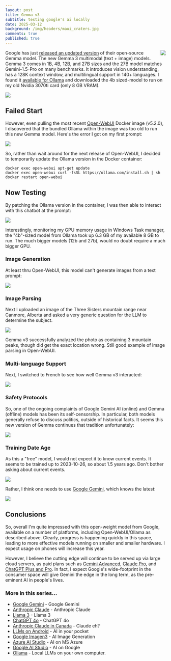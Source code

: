 ```yaml
---
layout: post
title: Gemma v3
subtitle: testing google's ai locally
date: 2025-03-12
background: /img/headers/maui_craters.jpg
comments: true
published: true
---
```


<img src="/img/posts/google_gemma.jpeg" class="img-fluid" style="margin-left:10px; float:right"/>

Google has just [released an updated version](https://blog.google/technology/developers/gemma-3/) of their open-source Gemma model.  The new Gemma 3 multimodal (text + image) models. Gemma 3 comes in 1B, 4B, 12B, and 27B sizes and the 27B model matches Gemini-1.5-Pro on many benchmarks. It introduces vision understanding, has a 128K context window, and multilingual support in 140+ languages. I found it [available for Ollama](https://ollama.com/library/gemma3:4b) and downloaded the 4b sized-model to run on my old Nvidia 3070ti card (only 8 GB VRAM).  

<img src="/img/posts/google_gemma_download.png" class="img-fluid" />

## Failed Start

However, even pulling the most recent [Open-WebUI](https://www.openwebui.com/) Docker image (v5.2.0), I discovered that the bundled Ollama within the image was too old to run this new Gemma model.  Here's the error I got on my first prompt:

<img src="/img/posts/google_gemma_ollama_old.png" class="img-fluid" />

So, rather than wait around for the next release of Open-WebUI, I decided to temporarily update the Ollama version in the Docker container:

```
docker exec open-webui apt-get update
docker exec open-webui curl -fsSL https://ollama.com/install.sh | sh
docker restart open-webui
```

## Now Testing

By patching the Ollama version in the container, I was then able to interact with this chatbot at the prompt:

<img src="/img/posts/google_gemma_skyblue.png" class="img-fluid" />

Interestingly, monitoring my GPU memory usage in Windows Task manager, the "4b"-sized model from Ollama took up 6.3 GB of my available 8 GB to run.  The much bigger models (12b and 27b), would no doubt require a much bigger GPU.

### Image Generation

At least thru Open-WebUI, this model can't generate images from a text prompt:

<img src="/img/posts/google_gemma_imggen.png" class="img-fluid" />

### Image Parsing

Next I uploaded an image of the Three Sisters mountain range near Canmore, Alberta and asked a very generic question for the LLM to determine the subject.  

<img src="/img/posts/google_gemma_3sisters.png" class="img-fluid" />

Gemma v3 successfully analyzed the photo as containing 3 mountain peaks, though did get the exact location wrong.  Still good example of image parsing in Open-WebUI.

### Multi-language Support

Next, I switched to French to see how well Gemma v3 interacted:

<img src="/img/posts/google_gemma_french.png" class="img-fluid" />

### Safety Protocols

So, one of the ongoing complaints of Google Gemini AI (online) and Gemma (offline) models has been its self-censorship.  In particular, both models generally refuse to discuss politics, outside of historical facts.  It seems this new version of Gemma continues that tradition unfortunately:

<img src="/img/posts/google_gemma_politics.png" class="img-fluid" />

### Training Date Age

As this a "free" model, I would not expect it to know current events.  It seems to be trained up to 2023-10-26, so about 1.5 years ago.  Don't bother asking about current events.

<img src="/img/posts/google_gemma_training_day.png" class="img-fluid" />

Rather, I think one needs to use [Google Gemini](https://gemini.google.com/app/), which knows the latest:

<img src="/img/posts/google_gemini_current_events.png" class="img-fluid" />

## Conclusions

So, overall I'm quite impressed with this open-weight model from Google, available on a number of platforms, including Open-WebUI/Ollama as described above.  Clearly, progress is happening quickly in this space, leading to more effective models running on smaller and smaller hardware.  I expect usage on phones will increase this year.

However, I believe the cutting edge will continue to be served up via large cloud servers, as paid plans such as [Gemini Advanced](https://one.google.com/about/ai-premium/), [Claude Pro](https://claude.ai/upgrade), and [ChatGPT Plus and Pro](https://openai.com/chatgpt/pricing/).  In fact, I expect Google's wide-footprint in the consumer space will give Gemini the edge in the long term, as the pre-eminent AI in people's lives.


### More in this series...
* [Google Gemini](/2024/02/16/google-gemini) - Google Gemini
* [Anthropic Claude](/2024/03/04/anthropic-claude) - Anthropic Claude
* [Llama 3](/2024/04/19/llama-3) - Llama 3
* [ChatGPT 4o](/2024/05/21/chatgpt-4o) - ChatGPT 4o
* [Anthropic Claude in Canada](/2024/06/05/anthropic-claude-canada) - Claude eh?
* [LLMs on Android](/2024/07/18/llms-on-android) - AI in your pocket
* [Google Imagen3](/2024/08/28/google-imgen3) - AI Image Generation
* [Azure AI Studio](/2024/09/30/azure-ai-studio) - AI on MS Azure
* [Google AI Studio](/2024/12/08/google-ai-studio) - AI on Google
* [Ollama](/2025/01/03/ollama) - Local LLMs on your own computer.
